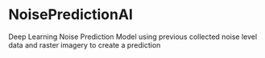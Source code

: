 # NoisePredictionAI
Deep Learning Noise Prediction Model using previous collected noise level data and raster imagery to create a prediction

